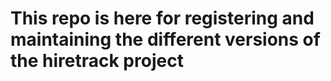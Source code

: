 # This repo is here for registering and maintaining the different versions of the hiretrack project
